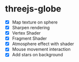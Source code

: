 # threejs-globe

- [x] Map texture on sphere
- [x] Sharpen rendering
- [x] Vertex Shader
- [x] Fragment Shader
- [x] Atmosphere effect with shader
- [x] Mouse movement interaction
- [x] Add stars on background
